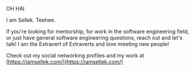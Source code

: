 OH HAI

I am Sellek. Teehee.

If you're looking for mentorship, for work in the software engineering field, or just have general software engineering questions, reach out and let's talk! I am the Extravert of Extraverts and love meeting new people!

Check out my social networking profiles and my work at [https://iamsellek.com/](https://iamsellek.com/)
